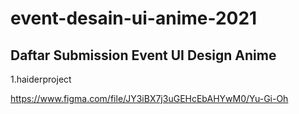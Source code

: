 # event-desain-ui-anime-2021

## Daftar Submission Event UI Design Anime

1.haiderproject

https://www.figma.com/file/JY3iBX7j3uGEHcEbAHYwM0/Yu-Gi-Oh
